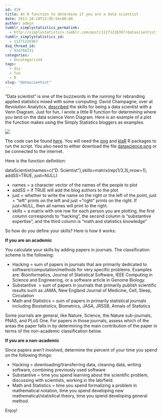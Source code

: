 ```yaml
---
id: 419
title: An R function to determine if you are a data scientist
date: 2011-10-10T13:05:54+00:00
author: admin
tumblr_simplystatistics_permalink:
  - http://simplystatistics.tumblr.com/post/11271228367/datascientist
tumblr_simplystatistics_id:
  - 11271228367
dsq_thread_id:
  - 934766231
categories:
  - Uncategorized
tags:
  - diy
  - fun
  - R
slug: "datascientist"
---
```

&#8220;Data scientist&#8221; is one of the buzzwords in the running for rebranding applied statistics mixed with some computing. David Champagne, over at Revolution Analytics, <a href="http://tdwi.org/articles/2011/01/05/Rise-of-Data-Science.aspx" target="_blank">described</a> the skills for being a data scientist with a Venn Diagram. Just for fun, I wrote a little R function for determining where you land on the data science Venn Diagram. Here is an example of a plot the function makes using the Simply Statistics bloggers as examples. 

![](http://www.biostat.jhsph.edu/~jleek/datascience2.png)

The code can be found <a href="http://biostat.jhsph.edu/~jleek/code/dataScientist.R" target="_blank">here</a>. You will need the <a href="http://cran.r-project.org/web/packages/png/index.html" target="_blank">png</a> and <a href="http://cran.r-project.org/web/packages/klaR/index.html" target="_blank">klaR</a> R packages to run the script. You also need to either download the file <a href="http://biostat.jhsph.edu/~jleek/datascience.png" target="_blank">datascience.png</a> or be connected to the internet. 

Here is the function definition:

dataScientist(names=c(&#8220;D. Scientist&#8221;),skills=matrix(rep(1/3,3),nrow=1), addSS=TRUE, just=NULL)

  * names = a character vector of the names of the people to plot
  * addSS = if TRUE will add the blog authors to the plot
  * just = whether to write the name on the right or the left of the point, just = &#8220;left&#8221; prints on the left and just =&#8221;right&#8221; prints on the right. If just=NULL, then all names will print to the right. 
  * skills = a matrix with one row for each person you are plotting, the first column corresponds to &#8220;hacking&#8221;, the second column is &#8220;substantive expertise&#8221;, and the third column is &#8220;math and statistics knowledge&#8221;

So how do you define your skills? Here is how it works:

**If you are an academic**

You calculate your skills by adding papers in journals. The classification scheme is the following:

  * Hacking = sum of papers in journals that are primarily dedicated to software/computation/methods for very specific problems. Examples are: Bioinformatics, Journal of Statistical Software, IEEE Computing in Science and Engineering, or a software article in Genome Biology.
  * Substantive  = sum of papers in journals that primarily publish scientific results such as JAMA, New England Journal of Medicine, Cell, Sleep, Circulation
  * Math and Statistics = sum of papers in primarily statistical journals including Biostatistics, Biometrics, JASA, JRSSB, Annals of Statistics

Some journals are general, like Nature, Science, the Nature sub-journals, PNAS, and PLoS One. For papers in those journals, assess which of the areas the paper falls in by determining the main contribution of the paper in terms of the non-academic classification below. 

**If you are a non-academic**

Since papers aren&#8217;t involved, determine the percent of your time you spend on the following things:

  * Hacking = downloading/transferring data, cleaning data, writing software, combining previously used software
  * Substantive = time you spend learning about the scientific problem, discussing with scientists, working in the lab/field.
  * Math and Statistics = time you spend formalizing a problem in mathematical notation, time you spend developing new mathematical/statistical theory, time you spend developing general method.

Enjoy!
